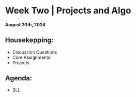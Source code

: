 # Week Two | Projects and Algo
#### August 20th, 2024

## Housekepping:
- Discussion Questions
- Core Assignments
- Projects

## Agenda:
- SLL

